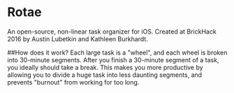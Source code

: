 # Rotae
An open-source, non-linear task organizer for iOS. Created at BrickHack 2016 by Austin Lubetkin and Kathleen Burkhardt.

##How does it work?
Each large task is a "wheel", and each wheel is broken into 30-minute segments. After you finish a 30-minute segment of a task, you ideally should take a break. This makes you more productive by allowing you to divide a huge task into less daunting segments, and prevents "burnout" from working for too long.